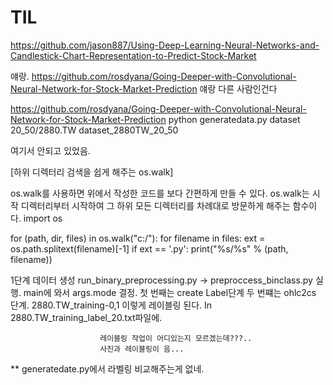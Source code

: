 

# TIL

https://github.com/jason887/Using-Deep-Learning-Neural-Networks-and-Candlestick-Chart-Representation-to-Predict-Stock-Market


얘랑.
https://github.com/rosdyana/Going-Deeper-with-Convolutional-Neural-Network-for-Stock-Market-Prediction
얘랑 다른 사람인건다


https://github.com/rosdyana/Going-Deeper-with-Convolutional-Neural-Network-for-Stock-Market-Prediction
python generatedata.py dataset 20_50/2880.TW dataset_2880TW_20_50

여기서 안되고 있었음.


[하위 디렉터리 검색을 쉽게 해주는 os.walk]

os.walk를 사용하면 위에서 작성한 코드를 보다 간편하게 만들 수 있다. os.walk는 시작 디렉터리부터 시작하여 그 하위 모든 디렉터리를 차례대로 방문하게 해주는 함수이다.
import os

for (path, dir, files) in os.walk("c:/"):
    for filename in files:
        ext = os.path.splitext(filename)[-1]
        if ext == '.py':
            print("%s/%s" % (path, filename))




1단계 데이터 생성
run_binary_preprocessing.py 
 -> preproccess_binclass.py 실행.
    main에 와서 args.mode 결정. 첫 번째는 create Label단계
                                두 번쨰는 ohlc2cs 단계. 
                                2880.TW_training-0,1 이렇게 레이블링 된다.  In 2880.TW_training_label_20.txt파일에.

                        레이블링 작업이 어디있는지 모르겠는데???..
                        사진과 레이블링이 음...


**
generatedate.py에서 라벨링 비교해주는게 없네.
